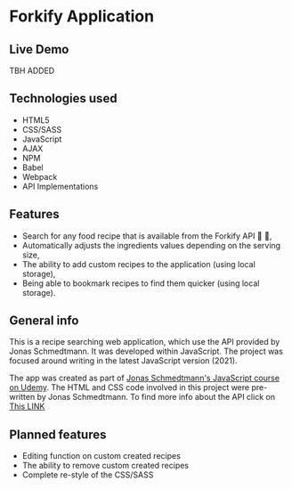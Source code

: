 # Forkify Application

## Live Demo

TBH ADDED

## Technologies used

- HTML5
- CSS/SASS
- JavaScript
- AJAX
- NPM
- Babel
- Webpack
- API Implementations

## Features

- Search for any food recipe that is available from the Forkify API :mag_right: 🍴,
- Automatically adjusts the ingredients values depending on the serving size,
- The ability to add custom recipes to the application (using local storage),
- Being able to bookmark recipes to find them quicker (using local storage).

## General info

This is a recipe searching web application, which use the API provided by Jonas Schmedtmann.
It was developed within JavaScript. The project was focused around writing in the latest JavaScript version (2021).

The app was created as part of [Jonas Schmedtmann's JavaScript course on Udemy](https://www.udemy.com/the-complete-javascript-course/learn/v4/overview).
The HTML and CSS code involved in this project were pre-written by Jonas Schmedtmann.
To find more info about the API click on [This LINK](https://forkify-api.herokuapp.com/v2)

## Planned features

- Editing function on custom created recipes
- The ability to remove custom created recipes
- Complete re-style of the CSS/SASS
